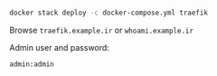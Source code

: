 ```bash

docker stack deploy -c docker-compose.yml traefik

```

Browse `traefik.example.ir` or `whoami.example.ir`

Admin user and password:

`admin:admin`
